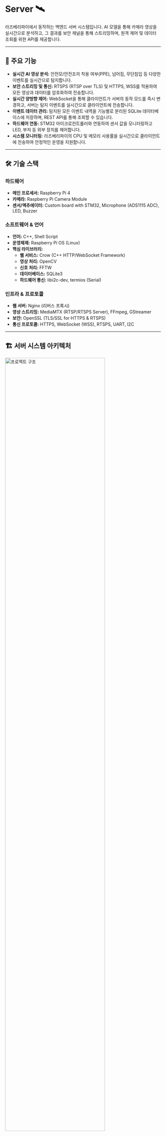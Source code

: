 # Server 🛰️

라즈베리파이에서 동작하는 백엔드 서버 시스템입니다. AI 모델을 통해 카메라 영상을 실시간으로 분석하고, 그 결과를 보안 채널을 통해 스트리밍하며, 원격 제어 및 데이터 조회를 위한 API를 제공합니다.

---
## 🚀 주요 기능

-   **실시간 AI 영상 분석:** 안전모/안전조끼 착용 여부(PPE), 넘어짐, 무단침입 등 다양한 이벤트를 실시간으로 탐지합니다.
-   **보안 스트리밍 및 통신:** RTSPS (RTSP over TLS) 및 HTTPS, WSS를 적용하여 모든 영상과 데이터를 암호화하여 전송합니다.
-   **실시간 양방향 제어:** WebSocket을 통해 클라이언트가 서버의 동작 모드를 즉시 변경하고, 서버는 탐지 이벤트를 실시간으로 클라이언트에 전송합니다.
-   **이벤트 데이터 관리:** 탐지된 모든 이벤트 내역을 기능별로 분리된 SQLite 데이터베이스에 저장하며, REST API를 통해 조회할 수 있습니다.
-   **하드웨어 연동:** STM32 마이크로컨트롤러와 연동하여 센서 값을 모니터링하고 LED, 부저 등 외부 장치를 제어합니다.
-   **시스템 모니터링:** 라즈베리파이의 CPU 및 메모리 사용률을 실시간으로 클라이언트에 전송하여 안정적인 운영을 지원합니다.

---
## 🛠️ 기술 스택 

### 하드웨어 
-   **메인 프로세서:** Raspberry Pi 4
-   **카메라:** Raspberry Pi Camera Module
-   **센서/액추에이터:** Custom board with STM32, Microphone (ADS1115 ADC), LED, Buzzer

### 소프트웨어 & 언어 
-   **언어:** C++, Shell Script
-   **운영체제:** Raspberry Pi OS (Linux)
-   **핵심 라이브러리:**
    -   **웹 서비스:** Crow (C++ HTTP/WebSocket Framework)
    -   **영상 처리:** OpenCV
    -   **신호 처리:** FFTW
    -   **데이터베이스:** SQLite3
    -   **하드웨어 통신:** libi2c-dev, termios (Serial)

### 인프라 & 프로토콜
-   **웹 서버:** Nginx (리버스 프록시)
-   **영상 스트리밍:** MediaMTX (RTSP/RTSPS Server), FFmpeg, GStreamer
-   **보안:** OpenSSL (TLS/SSL for HTTPS & RTSPS)
-   **통신 프로토콜:** HTTPS, WebSocket (WSS), RTSPS, UART, I2C

---

## 🏗️ 서버 시스템 아키텍처 

<img src="https://github.com/user-attachments/assets/e4fe2159-ff17-4fe8-88a9-2cd906cac17d" alt="프로젝트 구조" width="80%">

---
## 🛠️ 설치 및 설정 가이드

### 1. 의존성 패키지 설치

프로젝트 실행에 필요한 모든 라이브러리와 도구를 설치합니다.

```bash
# setup.sh 스크립트에 실행 권한 부여
chmod +x ./scripts/setup.sh

# 스크립트 실행
./scripts/setup.sh
```
### 2. 커널 드라이버 설치

이 프로젝트는 커스텀 커널 드라이버를 사용하여 하드웨어를 직접 제어합니다. 각 드라이버 디렉터리에서 `make`를 실행하여 드라이버를 빌드하고 설치합니다.

> **중요:** 커널 드라이버와 디바이스 트리 오버레이를 처음 설치한 후에는, 변경사항을 시스템에 완전히 적용하기 위해 **반드시 재부팅(`sudo reboot`)**을 해야 합니다.

#### 2.1. LED PWM 드라이버 (led_pwm)

```bash
# led_pwm 드라이버 디렉터리로 이동
cd src/driver/led_pwm

# make 명령어로 빌드, 설치, 시스템 설정까지 한 번에 실행
sudo make

# 프로젝트 루트 디렉터리로 복귀
cd ../../..
```

#### 2.2. 마이크 ADC 드라이버 (mic)

```bash
# mic 드라이버 디렉터리로 이동
cd src/driver/mic

# make 명령어로 빌드, 설치, 시스템 설정까지 한 번에 실행
sudo make

# 프로젝트 루트 디렉터리로 복귀
cd ../../..
```

### 3. RTSP 서버 (MediaMTX) 설정

RTSP 스트리밍 서버인 MediaMTX를 다운로드하고, 보안 스트리밍(RTSPS)을 위한 설정을 진행합니다.

```bash
# 1. MediaMTX v1.12.3 다운로드 및 압축 해제
wget https://github.com/bluenviron/mediamtx/releases/download/v1.12.3/mediamtx_v1.12.3_linux_armv7.tar.gz tar 
tar -xzf mediamtx_v1.12.3_linux_armv7.tar.gz

# 2. mediamtx.yml 파일 수정
# rtspEncryption 값을 "optional"로, rtspsAddress를 ":8555"로 설정합니다.
vim mediamtx.yml

# 3. RTSPS용 SSL 인증서 및 키 생성
openssl genrsa -out server.key 2048
openssl req -new -x509 -sha256 -key server.key -out server.crt -days 365

# 4. MediaMTX 실행 권한 부여
chmod +x ./mediamtx
```
> **mediamtx.yml 예시:**
> ```yaml
> rtspEncryption: "optional"
> rtspAddress: :8554
> rtspsAddress: :8555
> ```

```bash
# 2. RTSPS용 SSL 인증서 및 키 생성
openssl genrsa -out server.key 2048
openssl req -new -x509 -sha256 -key server.key -out server.crt -days 365

# 3. MediaMTX 실행 권한 부여
chmod +x ./mediamtx
```

### 4. Nginx 설정

리버스 프록시 역할을 할 Nginx를 설정합니다. 모든 외부 요청은 Nginx를 통해 백엔드 애플리케이션으로 전달됩니다.

```bash
# 1. Nginx 설정 파일 생성
sudo vim /etc/nginx/sites-available/my_server_app
```

> **설정 파일 내용:**
> ```nginx
> # /etc/nginx/sites-available/my_server_app
> server {
>     # 외부에서 접속할 대표 포트
>     listen 80;
>
>     # API 및 웹소켓 요청 처리
>     location /api/ {
>         proxy_pass http://127.0.0.1:9000;
>     }
>
>     # 탐지 이미지 파일 제공
>     location /captured_images/ {
>         # [수정 필요] '사용자명'을 실제 리눅스 사용자 이름으로 변경하세요.
>         alias /home/사용자명/Server/captured_images/;
>     }
> }
> ```

```bash
# 2. 설정 활성화 및 재시작
sudo ln -s /etc/nginx/sites-available/my_server_app /etc/nginx/sites-enabled/
sudo nginx -t  # 설정 파일 문법 검사
sudo systemctl restart nginx
```

### 5. 백엔드 앱 SSL 인증서 생성

C++ 백엔드 애플리케이션이 HTTPS 통신을 하는 데 사용할 자체 서명 인증서를 생성합니다.

```bash
# [수정 필요] IP 주소를 라즈베리파이의 실제 IP로 변경하세요.
openssl req -x509 -newkey rsa:2048 -sha256 -nodes -keyout key.pem -out cert.pem -days 365 -addext "subjectAltName = DNS:localhost,IP:192.168.0.xx"
```

---

## ⚙️ 빌드 및 실행

### 1. 빌드

프로젝트를 빌드하기 위해 `build.sh` 스크립트를 실행합니다.

```bash
chmod +x ./scripts/build.sh
./scripts/build.sh
```

### 2. 실행

빌드가 완료되면 `build` 디렉터리에 생성된 실행 파일을 실행합니다. 하드웨어 접근 권한을 위해 `sudo`로 실행하는 것을 권장합니다.

```bash
./build/pi_server
```